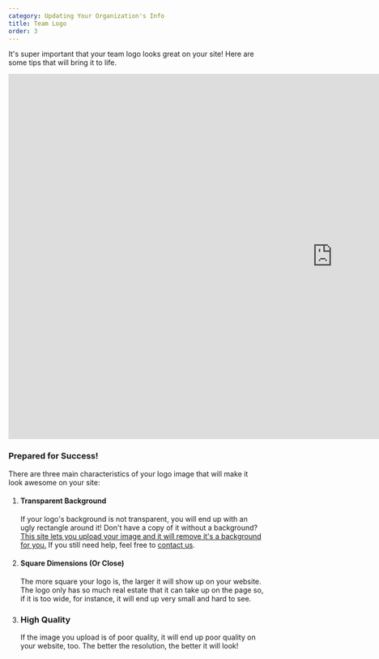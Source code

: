 ```yaml
---
category: Updating Your Organization's Info
title: Team Logo
order: 3
---
```

It's super important that your team logo looks great on your site! Here are some tips that will bring it to life.

<iframe width="1280" height="720" src="https://www.youtube.com/embed/UrKXhPuyU4U" frameborder="0" allow="accelerometer; autoplay; clipboard-write; encrypted-media; gyroscope; picture-in-picture" allowfullscreen></iframe>

### Prepared for Success!

There are three main characteristics of your logo image that will make it look awesome on your site:

1. #### Transparent Background

   If your logo's background is not transparent, you will end up with an ugly rectangle around it! Don't have a copy of it without a background? [This site lets you upload your image and it will remove it's a background for you.](https://remove.bg) If you still need help, feel free to [contact us](https://inthezone.dev/#contact-form).
2. #### Square Dimensions (Or Close)

   The more square your logo is, the larger it will show up on your website. The logo only has so much real estate that it can take up on the page so, if it is too wide, for instance, it will end up very small and hard to see.
3. ### High Quality

   If the image you upload is of poor quality, it will end up poor quality on your website, too. The better the resolution, the better it will look!